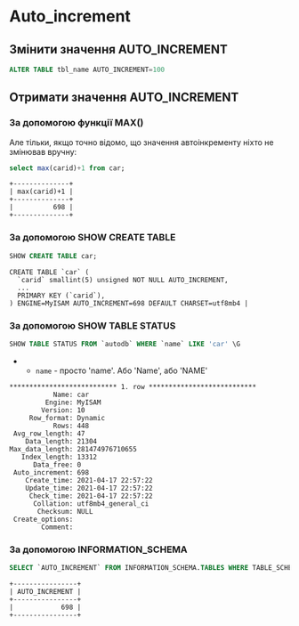 # Auto_increment

## Змінити значення AUTO_INCREMENT

```sql
ALTER TABLE tbl_name AUTO_INCREMENT=100
```

## Отримати значення AUTO_INCREMENT


### За допомогою функції MAX()

Але тільки, якщо точно відомо, що значення автоінкременту ніхто не змінював вручну:

```sql
select max(carid)+1 from car;
```
```
+--------------+
| max(carid)+1 |
+--------------+
|          698 |
+--------------+
```

### За допомогою SHOW CREATE TABLE

```sql
SHOW CREATE TABLE car;
```
```
CREATE TABLE `car` (
  `carid` smallint(5) unsigned NOT NULL AUTO_INCREMENT,
  ...
  PRIMARY KEY (`carid`),
) ENGINE=MyISAM AUTO_INCREMENT=698 DEFAULT CHARSET=utf8mb4 |
```

### За допомогою SHOW TABLE STATUS

```sql
SHOW TABLE STATUS FROM `autodb` WHERE `name` LIKE 'car' \G
```
- * `name` - просто 'name'. Або 'Name', або 'NAME' 
```
*************************** 1. row ***************************
           Name: car
         Engine: MyISAM
        Version: 10
     Row_format: Dynamic
           Rows: 448
 Avg_row_length: 47
    Data_length: 21304
Max_data_length: 281474976710655
   Index_length: 13312
      Data_free: 0
 Auto_increment: 698
    Create_time: 2021-04-17 22:57:22
    Update_time: 2021-04-17 22:57:22
     Check_time: 2021-04-17 22:57:22
      Collation: utf8mb4_general_ci
       Checksum: NULL
 Create_options: 
        Comment: 
```

### За допомогою INFORMATION_SCHEMA

```sql
SELECT `AUTO_INCREMENT` FROM INFORMATION_SCHEMA.TABLES WHERE TABLE_SCHEMA='kazkadb' AND TABLE_NAME='car';
```
```
+----------------+
| AUTO_INCREMENT |
+----------------+
|            698 |
+----------------+
```
